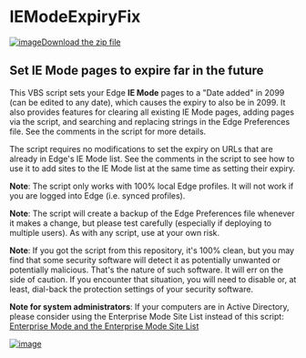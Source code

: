 # IEModeExpiryFix

[![image](https://user-images.githubusercontent.com/79026235/152910441-59ba653c-5607-4f59-90c0-bc2851bf2688.png)Download the zip file](https://github.com/LesFerch/IEModeExpiryFix/archive/refs/heads/main.zip)

## Set IE Mode pages to expire far in the future

This VBS script sets your Edge **IE Mode** pages to a "Date added" in 2099 (can be edited to any date), which causes the expiry to also be in 2099. It also provides features for clearing all existing IE Mode pages, adding pages via the script, and searching and replacing strings in the Edge Preferences file. See the comments in the script for more details.

The script requires no modifications to set the expiry on URLs that are already in Edge's IE Mode list. See the comments in the script to see how to use it to add sites to the IE Mode list at the same time as setting their expiry.

**Note**: The script only works with 100% local Edge profiles. It will not work if you are logged into Edge (i.e. synced profiles).

**Note**: The script will create a backup of the Edge Preferences file whenever it makes a change, but please test carefully (especially if deploying to multiple users). 
As with any script, use at your own risk.

**Note**: If you got the script from this repository, it's 100% clean, but you may find that some security software will detect it as potentially unwanted or potentially malicious. That's the nature of such software. It will err on the side of caution. If you encounter that situation, you will need to disable or, at least, dial-back the protection settings of your security software.

**Note for system administrators**: If your computers are in Active Directory, please consider using the Enterprise Mode Site List instead of this script:
[Enterprise Mode and the Enterprise Mode Site List](https://docs.microsoft.com/en-us/internet-explorer/ie11-deploy-guide/what-is-enterprise-mode)


[![image](https://user-images.githubusercontent.com/79026235/153264696-8ec747dd-37ec-4fc1-89a1-3d6ea3259a95.png)](https://github.com/LesFerch/IEModeExpiryFix)
